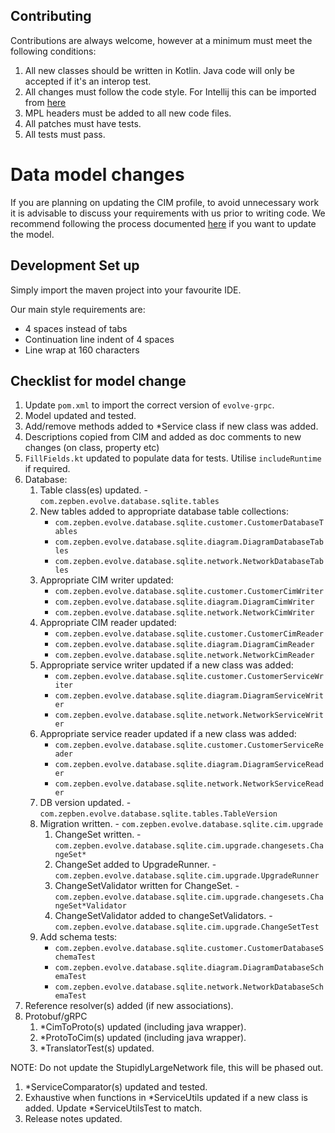 ## Contributing ##

Contributions are always welcome, however at a minimum must meet the following conditions:

1. All new classes should be written in Kotlin. Java code will only be accepted if it's an interop test.
2. All changes must follow the code style. For Intellij this can be imported from [here](TODO)
3. MPL headers must be added to all new code files.
4. All patches must have tests.
5. All tests must pass.

# Data model changes #

If you are planning on updating the CIM profile, to avoid unnecessary work it is advisable to discuss your requirements
with us prior to writing code. We recommend following the process documented [here](TODO) if you want to update the model.

## Development Set up ##

Simply import the maven project into your favourite IDE.

Our main style requirements are:
- 4 spaces instead of tabs
- Continuation line indent of 4 spaces
- Line wrap at 160 characters

## Checklist for model change ##

1. Update `pom.xml` to import the correct version of `evolve-grpc`.
2. Model updated and tested.
3. Add/remove methods added to *Service class if new class was added.
4. Descriptions copied from CIM and added as doc comments to new changes (on class, property etc)
5. `FillFields.kt` updated to populate data for tests. Utilise `includeRuntime` if required.
6. Database:
    1. Table class(es) updated. - `com.zepben.evolve.database.sqlite.tables`
   2. New tables added to appropriate database table collections:
       * `com.zepben.evolve.database.sqlite.customer.CustomerDatabaseTables`
       * `com.zepben.evolve.database.sqlite.diagram.DiagramDatabaseTables`
       * `com.zepben.evolve.database.sqlite.network.NetworkDatabaseTables`
   3. Appropriate CIM writer updated:
       * `com.zepben.evolve.database.sqlite.customer.CustomerCimWriter`
       * `com.zepben.evolve.database.sqlite.diagram.DiagramCimWriter`
       * `com.zepben.evolve.database.sqlite.network.NetworkCimWriter`
   4. Appropriate CIM reader updated:
       * `com.zepben.evolve.database.sqlite.customer.CustomerCimReader`
       * `com.zepben.evolve.database.sqlite.diagram.DiagramCimReader`
       * `com.zepben.evolve.database.sqlite.network.NetworkCimReader`
   5. Appropriate service writer updated if a new class was added:
       * `com.zepben.evolve.database.sqlite.customer.CustomerServiceWriter`
       * `com.zepben.evolve.database.sqlite.diagram.DiagramServiceWriter`
       * `com.zepben.evolve.database.sqlite.network.NetworkServiceWriter`
   6. Appropriate service reader updated if a new class was added:
       * `com.zepben.evolve.database.sqlite.customer.CustomerServiceReader`
       * `com.zepben.evolve.database.sqlite.diagram.DiagramServiceReader`
       * `com.zepben.evolve.database.sqlite.network.NetworkServiceReader`
   7. DB version updated. - `com.zepben.evolve.database.sqlite.tables.TableVersion`
    8. Migration written. - `com.zepben.evolve.database.sqlite.cim.upgrade`
        1. ChangeSet written. - `com.zepben.evolve.database.sqlite.cim.upgrade.changesets.ChangeSet*`
        2. ChangeSet added to UpgradeRunner. - `com.zepben.evolve.database.sqlite.cim.upgrade.UpgradeRunner`
        3. ChangeSetValidator written for ChangeSet. - `com.zepben.evolve.database.sqlite.cim.upgrade.changesets.ChangeSet*Validator`
        4. ChangeSetValidator added to changeSetValidators. - `com.zepben.evolve.database.sqlite.cim.upgrade.ChangeSetTest`
   9. Add schema tests:
       * `com.zepben.evolve.database.sqlite.customer.CustomerDatabaseSchemaTest`
       * `com.zepben.evolve.database.sqlite.diagram.DiagramDatabaseSchemaTest`
       * `com.zepben.evolve.database.sqlite.network.NetworkDatabaseSchemaTest`
7. Reference resolver(s) added (if new associations).
8. Protobuf/gRPC
    1. *CimToProto(s) updated (including java wrapper).
    2. *ProtoToCim(s) updated (including java wrapper).
    3. *TranslatorTest(s) updated.

NOTE: Do not update the StupidlyLargeNetwork file, this will be phased out.

1. *ServiceComparator(s) updated and tested.
2. Exhaustive when functions in *ServiceUtils updated if a new class is added. Update *ServiceUtilsTest to match.
3. Release notes updated.
